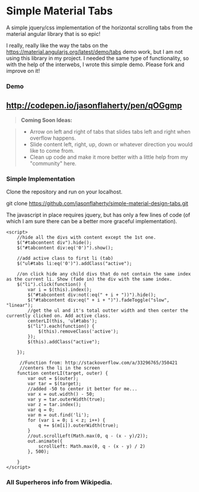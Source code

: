 Simple Material Tabs
===================

A simple jquery/css implementation of the horizontal scrolling tabs from the material angular library that is so epic!

I really, really like the way the tabs on the https://material.angularjs.org/latest/demo/tabs demo work, but I am not using this library in my project. I needed the same type of functionality, so with the help of the interwebs, I wrote this simple demo. Please fork and improve on it! 

### Demo

http://codepen.io/jasonflaherty/pen/qOGgmp
----------

> **Coming Soon Ideas:**

> - Arrow on left and right of tabs that slides tabs left and right when overflow happens.
> - Slide content left, right, up, down or whatever direction you would like to come from.
> - Clean up code and make it more better with a little help from my "community" here.

### Simple Implementation

Clone the repository and run on your localhost.

git clone https://github.com/jasonflaherty/simple-material-design-tabs.git

The javascript in place requires jquery, but has only a few lines of code (of which I am sure there can be a better more graceful implementation). 

    <script>
	    //hide all the divs with content except the 1st one.
        $("#tabcontent div").hide();
        $("#tabcontent div:eq('0')").show();
        
        //add active class to first li (tab)
        $("ul#tabs li:eq('0')").addClass("active");
        
		//on click hide any child divs that do not contain the same index as the current li. Show (fade in) the div with the same index.
        $("li").click(function() {
            var i = $(this).index();
            $("#tabcontent div:not(:eq(" + i + "))").hide();
            $("#tabcontent div:eq(" + i + ")").fadeToggle("slow", "linear");
            //get the ul and it's total outter width and then center the currently clicked on. Add active class.
            centerLI(this, 'ul#tabs');
            $("li").each(function() {
                $(this).removeClass('active');
            });
            $(this).addClass("active");

        });

         //Function from: http://stackoverflow.com/a/33296765/350421
         //centers the li in the screen
        function centerLI(target, outer) {
            var out = $(outer);
            var tar = $(target);
            //added -50 to center it better for me...
            var x = out.width() - 50; 
            var y = tar.outerWidth(true);
            var z = tar.index();
            var q = 0;
            var m = out.find('li');
            for (var i = 0; i < z; i++) {
                q += $(m[i]).outerWidth(true);
            }
            //out.scrollLeft(Math.max(0, q - (x - y)/2));
            out.animate({
                scrollLeft: Math.max(0, q - (x - y) / 2)
            }, 500);

        }
    </script>
    
### All Superheros info from Wikipedia.